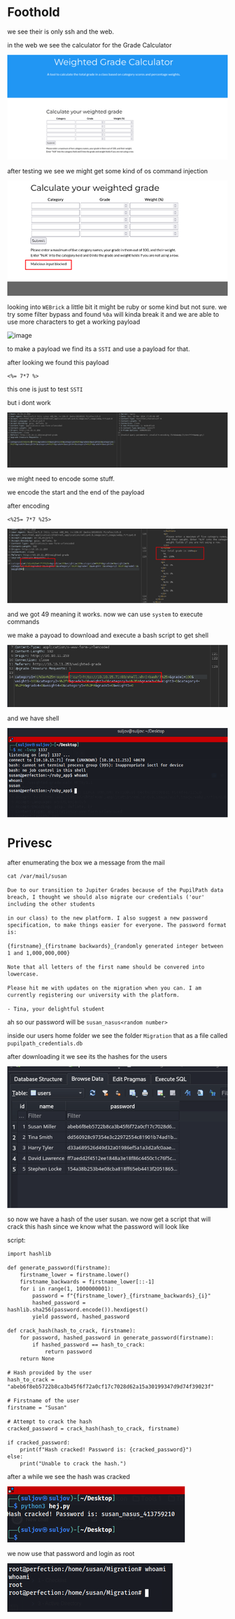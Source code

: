 

# Foothold 

we see their is only ssh and the web. 

in the web we see the calculator for the Grade Calculator

![image](https://github.com/suljov/CTF-Walkthroughs/blob/main/hackthebox/Boxes/Perfection/Screenshots/Pasted%20image%2020240303175253.png)

after testing we see we might get some kind of os command injection

![image](https://github.com/suljov/CTF-Walkthroughs/blob/main/hackthebox/Boxes/Perfection/Screenshots/Pasted%20image%2020240303175336.png)


looking into `WEBrick` a little bit it might be ruby or some kind but not sure. we try some filter bypass and found `%0a` will kinda break it and we are able to use more characters to get a working payload 

![image]()

to make a payload we find its a `SSTI` and use a payload for that.

after looking we found this payload 

```
<%= 7*7 %>
```

this one is just to test `SSTI`

but i dont work

![image](https://github.com/suljov/CTF-Walkthroughs/blob/main/hackthebox/Boxes/Perfection/Screenshots/Pasted%20image%2020240303180520.png)

we might need to encode some stuff.

we encode the start and the end of the payload

after encoding

```
<%25= 7*7 %25>
```


![image](https://github.com/suljov/CTF-Walkthroughs/blob/main/hackthebox/Boxes/Perfection/Screenshots/Pasted%20image%2020240303180629.png)

and we got 49 meaning it works. now we can use `system` to execute commands

we make a payoad to download and execute a bash script to get shell

![image](https://github.com/suljov/CTF-Walkthroughs/blob/main/hackthebox/Boxes/Perfection/Screenshots/Pasted%20image%2020240303180800.png)


and we have shell


![image](https://github.com/suljov/CTF-Walkthroughs/blob/main/hackthebox/Boxes/Perfection/Screenshots/Pasted%20image%2020240303180830.png)


# Privesc


after enumerating the box we a message from the mail

```
cat /var/mail/susan

Due to our transition to Jupiter Grades because of the PupilPath data breach, I thought we should also migrate our credentials ('our' including the other students

in our class) to the new platform. I also suggest a new password specification, to make things easier for everyone. The password format is:

{firstname}_{firstname backwards}_{randomly generated integer between 1 and 1,000,000,000}

Note that all letters of the first name should be convered into lowercase.

Please hit me with updates on the migration when you can. I am currently registering our university with the platform.

- Tina, your delightful student
```

ah so our password will be `susan_nasus<random number>`

inside our users home folder we see the folder `Migration` that as a file called `pupilpath_credentials.db`

after downloading it we see its the hashes for the users

![image](https://github.com/suljov/CTF-Walkthroughs/blob/main/hackthebox/Boxes/Perfection/Screenshots/Pasted%20image%2020240303181123.png)

so now we have a hash of the user susan. we now get a script that will crack this hash since we know what the password will look like

script: 

```
import hashlib

def generate_password(firstname):
    firstname_lower = firstname.lower()
    firstname_backwards = firstname_lower[::-1]
    for i in range(1, 1000000001):
        password = f"{firstname_lower}_{firstname_backwards}_{i}"
        hashed_password = hashlib.sha256(password.encode()).hexdigest()
        yield password, hashed_password

def crack_hash(hash_to_crack, firstname):
    for password, hashed_password in generate_password(firstname):
        if hashed_password == hash_to_crack:
            return password
    return None

# Hash provided by the user
hash_to_crack = "abeb6f8eb5722b8ca3b45f6f72a0cf17c7028d62a15a30199347d9d74f39023f"

# Firstname of the user
firstname = "Susan"

# Attempt to crack the hash
cracked_password = crack_hash(hash_to_crack, firstname)

if cracked_password:
    print(f"Hash cracked! Password is: {cracked_password}")
else:
    print("Unable to crack the hash.")

```

after a while we see the hash was cracked

![image](https://github.com/suljov/CTF-Walkthroughs/blob/main/hackthebox/Boxes/Perfection/Screenshots/Pasted%20image%2020240303181749.png)


we now use that password and login as root

![image](https://github.com/suljov/CTF-Walkthroughs/blob/main/hackthebox/Boxes/Perfection/Screenshots/Pasted%20image%2020240303181448.png)
